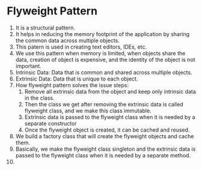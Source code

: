 # Flyweight Pattern

1. It is a structural pattern.
2. It helps in reducing the memory footprint of the application by sharing the common data across multiple objects.
3. This patern is used in creating text editors, IDEs, etc.
4. We use this pattern when memory is limited, when objects share the data, creation of object is expensive, and the identity of the object is not important.
5. Intrinsic Data: Data that is common and shared across multiple objects.
6. Extrinsic Data: Data that is unique to each object.
7. How flyweight pattern solves the issue steps:
    1. Remove all extrinsic data from the object and keep only intrinsic data in the class.
    2. Then the class we get after removing the extrinsic data is called flyweight class, and we make this class immutable.
    3. Extrinsic data is passed to the flyweight class when it is needed by a separate constructor
    4. Once the flyweight object is created, it can be cached and reused.
8. We build a factory class that will create the flyweight objects and cache them.
9. Basically, we make the flyweight class singleton and the extrinsic data is passed to the flyweight class when it is needed by a separate method.
10. 
